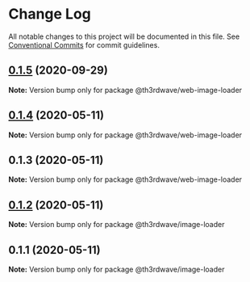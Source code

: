 # Change Log

All notable changes to this project will be documented in this file.
See [Conventional Commits](https://conventionalcommits.org) for commit guidelines.

## [0.1.5](https://github.com/th3rdwave/web-image/tree/master/packages/web-image-loader/compare/@th3rdwave/web-image-loader@0.1.4...@th3rdwave/web-image-loader@0.1.5) (2020-09-29)

**Note:** Version bump only for package @th3rdwave/web-image-loader





## [0.1.4](https://github.com/th3rdwave/web-image/tree/master/packages/web-image-loader/compare/@th3rdwave/web-image-loader@0.1.3...@th3rdwave/web-image-loader@0.1.4) (2020-05-11)

**Note:** Version bump only for package @th3rdwave/web-image-loader





## 0.1.3 (2020-05-11)

**Note:** Version bump only for package @th3rdwave/web-image-loader





## [0.1.2](https://github.com/th3rdwave/web-image/tree/master/packages/web-image-loader/compare/@th3rdwave/image-loader@0.1.1...@th3rdwave/image-loader@0.1.2) (2020-05-11)

**Note:** Version bump only for package @th3rdwave/image-loader





## 0.1.1 (2020-05-11)

**Note:** Version bump only for package @th3rdwave/image-loader
